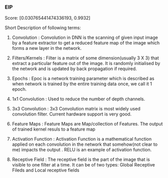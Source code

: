 ### EIP

Score:
[0.030765441474336193, 0.9932]


Short Description of following terms: 

1. Convolution : 
Convolution in DNN is the scanning of given input image by a feature extractor to get a reduced feature map of the image which forms a new layer in the network.

2. Filters/Kernels : 
Filter is a matrix of some dimension(usually 3 X 3) that extract a particular feature out of the image.
It is randomly initialised by the network and is updated by back propagation if required.
   
3. Epochs : 
Epoc is a network training parameter which is described as when network is trained by the entire training data once, we call it 1 epoch.

4. 1x1 Convolution : 
Used to reduce the number of depth channels.

5. 3x3 Convolution : 
3x3 Convolution matrix is most widely used convolution filter. Current hardware support is very good.

6. Feature Maps : 
Feature Maps are Map/collection of Features. The output of trained kernel resuls to a feature map

7. Activation Function :
Activation Function is a mathematical function applied on each convolution in the network that somehow(not clear to me) impacts the output . RELU is an example of activation function.

8. Receptive Field :
The receptive field is the part of the image that is visible to one filter at a time. 
It can be of two types: Global Receptive Fileds and Local receptive fields
